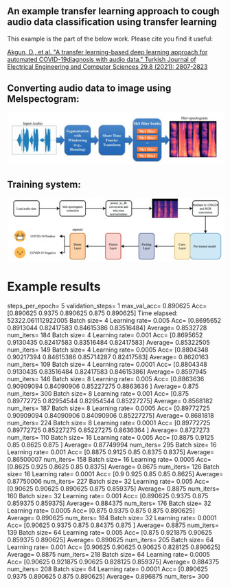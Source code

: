 ## An example transfer learning approach to cough audio data classification using transfer learning

This example is the part of the below work. Please cite you find it useful:

[Akgun, D., et al. "A transfer learning-based deep learning approach for automated COVID-19diagnosis with audio data." Turkish Journal of Electrical Engineering and Computer Sciences 29.8 (2021): 2807-2823](https://journals.tubitak.gov.tr/elektrik/vol29/iss8/15/)

## Converting audio data to image using Melspectogram:

![alt text](images/audio_to_image.jpg)


## Training system:

![alt text](images/system.jpg)



# Example results

steps_per_epoch= 5
validation_steps= 1
max_val_acc= 0.890625
Acc=  [0.890625 0.9375   0.890625 0.875    0.890625]
Time elapsed:  52322.061112922005
Batch size= 4   Learning rate= 0.005  Acc= [0.8695652  0.8913044  0.82417583 0.84615386 0.83516484] Average= 0.8532728  num_iters= 184
Batch size= 4   Learning rate= 0.001  Acc= [0.8695652  0.9130435  0.82417583 0.83516484 0.82417583] Average= 0.85322505  num_iters= 149
Batch size= 4   Learning rate= 0.0005  Acc= [0.8804348  0.90217394 0.84615386 0.85714287 0.82417583] Average= 0.8620163  num_iters= 109
Batch size= 4   Learning rate= 0.0001  Acc= [0.8804348  0.9130435  0.83516484 0.82417583 0.84615386] Average= 0.8597945  num_iters= 146
Batch size= 8   Learning rate= 0.005  Acc= [0.8863636  0.90909094 0.84090906 0.85227275 0.8863636 ] Average= 0.875  num_iters= 300
Batch size= 8   Learning rate= 0.001  Acc= [0.875      0.89772725 0.82954544 0.82954544 0.85227275] Average= 0.8568182  num_iters= 187
Batch size= 8   Learning rate= 0.0005  Acc= [0.89772725 0.90909094 0.84090906 0.84090906 0.85227275] Average= 0.8681818  num_iters= 224
Batch size= 8   Learning rate= 0.0001  Acc= [0.89772725 0.89772725 0.85227275 0.85227275 0.8636364 ] Average= 0.8727273  num_iters= 110
Batch size= 16   Learning rate= 0.005  Acc= [0.8875 0.9125 0.85   0.8625 0.875 ] Average= 0.87749994  num_iters= 295
Batch size= 16   Learning rate= 0.001  Acc= [0.8875 0.9125 0.85   0.8375 0.8375] Average= 0.86500007  num_iters= 158
Batch size= 16   Learning rate= 0.0005  Acc= [0.8625 0.925  0.8625 0.85   0.8375] Average= 0.8675  num_iters= 126
Batch size= 16   Learning rate= 0.0001  Acc= [0.9    0.925  0.85   0.85   0.8625] Average= 0.87750006  num_iters= 227
Batch size= 32   Learning rate= 0.005  Acc= [0.90625  0.90625  0.890625 0.875    0.859375] Average= 0.8875  num_iters= 160
Batch size= 32   Learning rate= 0.001  Acc= [0.890625 0.9375   0.875    0.859375 0.859375] Average= 0.884375  num_iters= 176
Batch size= 32   Learning rate= 0.0005  Acc= [0.875    0.9375   0.875    0.875    0.890625] Average= 0.890625  num_iters= 184
Batch size= 32   Learning rate= 0.0001  Acc= [0.90625 0.9375  0.875   0.84375 0.875  ] Average= 0.8875  num_iters= 139
Batch size= 64   Learning rate= 0.005  Acc= [0.875    0.921875 0.90625  0.859375 0.890625] Average= 0.890625  num_iters= 205
Batch size= 64   Learning rate= 0.001  Acc= [0.90625  0.90625  0.90625  0.828125 0.890625] Average= 0.8875  num_iters= 218
Batch size= 64   Learning rate= 0.0005  Acc= [0.90625  0.921875 0.90625  0.828125 0.859375] Average= 0.884375  num_iters= 208
Batch size= 64   Learning rate= 0.0001  Acc= [0.890625 0.9375   0.890625 0.875    0.890625] Average= 0.896875  num_iters= 300

